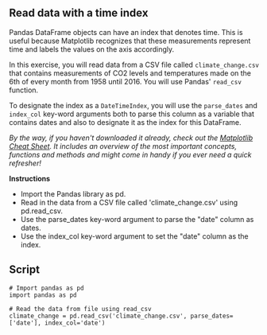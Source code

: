 ## Read data with a time index

Pandas DataFrame objects can have an index that denotes time. This is useful because Matplotlib recognizes that these measurements represent time and labels the values on the axis accordingly.

In this exercise, you will read data from a CSV file called `climate_change.csv` that contains measurements of CO2 levels and temperatures made on the 6th of every month from 1958 until 2016. You will use Pandas' `read_csv` function.

To designate the index as a `DateTimeIndex`, you will use the `parse_dates` and `index_col` key-word arguments both to parse this column as a variable that contains dates and also to designate it as the index for this DataFrame.

*By the way, if you haven't downloaded it already, check out the [Matplotlib Cheat Sheet](https://datacamp-community-prod.s3.amazonaws.com/28b8210c-60cc-4f13-b0b4-5b4f2ad4790b). It includes an overview of the most important concepts, functions and methods and might come in handy if you ever need a quick refresher!*

**Instructions**

* Import the Pandas library as pd.
* Read in the data from a CSV file called 'climate_change.csv' using pd.read_csv.
* Use the parse_dates key-word argument to parse the "date" column as dates.
* Use the index_col key-word argument to set the "date" column as the index.

## Script
```
# Import pandas as pd
import pandas as pd

# Read the data from file using read_csv
climate_change = pd.read_csv('climate_change.csv', parse_dates=['date'], index_col='date')
```